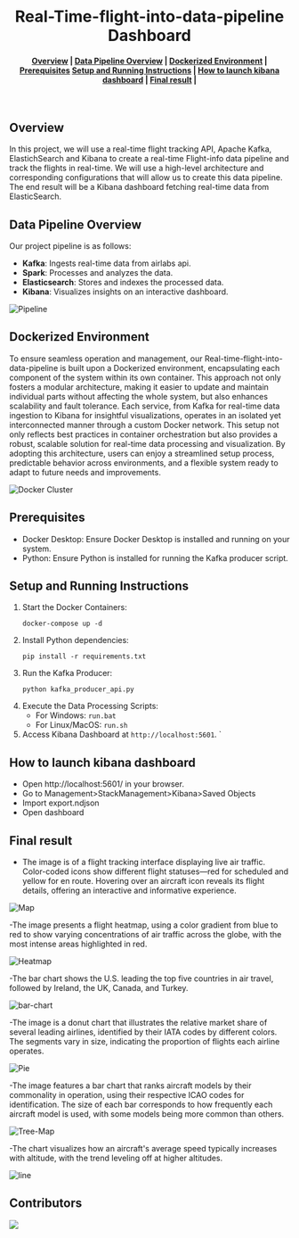 <h1 align="center">
  <br>
  Real-Time-flight-into-data-pipeline Dashboard
</h1>
<div align="center">
  <h4>
    <a href="#overview">Overview</a> |
    <a href="#data-pipeline-overview">Data Pipeline Overview</a> |
    <a href="#dockerized-environment">Dockerized Environment</a> |
    <a href="#prerequisites">Prerequisites</a>
    <a href="#setup-and-running-instructions">Setup and Running Instructions</a> |
    <a href="#how-to-launch-kibana-dashboard">How to launch kibana dashboard</a> |
    <a href="#final-result">Final result</a> |
  </h4>
</div>
<br>

## Overview

In this project, we will use a real-time flight tracking API, Apache Kafka, ElastichSearch and Kibana to create a real-time Flight-info data pipeline and track the flights in real-time. We will use a high-level architecture and
corresponding configurations that will allow us to create this data pipeline. The end result will be a Kibana dashboard fetching real-time data from ElasticSearch.

## Data Pipeline Overview
Our project pipeline is as follows:
- **Kafka**: Ingests real-time data from airlabs api.
- **Spark**: Processes and analyzes the data.
- **Elasticsearch**: Stores and indexes the processed data.
- **Kibana**: Visualizes insights on an interactive dashboard.


![Pipeline](images/pipeline.png)


## Dockerized Environment

To ensure seamless operation and management, our Real-time-flight-into-data-pipeline is built upon a Dockerized environment, encapsulating each component of the system within its own container. This approach not only fosters a modular architecture, making it easier to update and maintain individual parts without affecting the whole system, but also enhances scalability and fault tolerance. Each service, from Kafka for real-time data ingestion to Kibana for insightful visualizations, operates in an isolated yet interconnected manner through a custom Docker network. This setup not only reflects best practices in container orchestration but also provides a robust, scalable solution for real-time data processing and visualization. By adopting this architecture, users can enjoy a streamlined setup process, predictable behavior across environments, and a flexible system ready to adapt to future needs and improvements.

![Docker Cluster](images/Docker-cluster.png)

## Prerequisites

- Docker Desktop: Ensure Docker Desktop is installed and running on your system.
- Python: Ensure Python is installed for running the Kafka producer script.

## Setup and Running Instructions
1. Start the Docker Containers: 
    ```
    docker-compose up -d
    ```
2. Install Python dependencies:
    ```
    pip install -r requirements.txt
    ```
3. Run the Kafka Producer:
    ```
    python kafka_producer_api.py
    ```
4. Execute the Data Processing Scripts:
    - For Windows: `run.bat`
    - For Linux/MacOS: `run.sh`
5. Access Kibana Dashboard at `http://localhost:5601`.
 `

## How to launch kibana dashboard

- Open http://localhost:5601/ in your browser.
- Go to Management>StackManagement>Kibana>Saved Objects
- Import export.ndjson
- Open dashboard

## Final result
- The image is of a flight tracking interface displaying live air traffic. Color-coded icons show different flight statuses—red for scheduled and yellow for en route. Hovering over an aircraft icon reveals its flight details, offering an interactive and informative experience.

![Map](images/map.png)

-The image presents a flight heatmap, using a color gradient from blue to red to show varying concentrations of air traffic across the globe, with the most intense areas highlighted in red.

![Heatmap](images/heatmap.png)

-The bar chart shows the U.S. leading the top five countries in air travel, followed by Ireland, the UK, Canada, and Turkey.

![bar-chart](images/horizantalBar.png)

-The image is a donut chart that illustrates the relative market share of several leading airlines, identified by their IATA codes by different colors. The segments vary in size, indicating the proportion of flights each airline operates.

![Pie](images/pie.png)

-The image features a bar chart that ranks aircraft models by their commonality in operation, using their respective ICAO codes for identification. The size of each bar corresponds to how frequently each aircraft model is used, with some models being more common than others.

![Tree-Map](images/TreeMap.png)

-The chart visualizes how an aircraft's average speed typically increases with altitude, with the trend leveling off at higher altitudes.

![line](images/line.png)



## Contributors
<a href="https://github.com/AnasBenAmor10/Real-Time-flight-into-data-pipeline/graphs/contributors">
    <img src="https://contrib.rocks/image?repo=AnasBenAmor10/Real-Time-flight-into-data-pipeline" />
</a>
